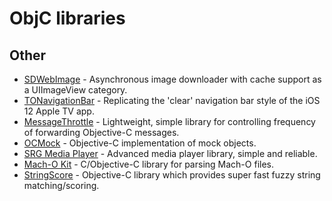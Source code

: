 # ObjC libraries

## Other

- [SDWebImage](https://github.com/SDWebImage/SDWebImage) - Asynchronous image downloader with cache support as a UIImageView category.
- [TONavigationBar](https://github.com/TimOliver/TONavigationBar) - Replicating the 'clear' navigation bar style of the iOS 12 Apple TV app.
- [MessageThrottle](https://github.com/yulingtianxia/MessageThrottle) - Lightweight, simple library for controlling frequency of forwarding Objective-C messages.
- [OCMock](https://github.com/erikdoe/ocmock) - Objective-C implementation of mock objects.
- [SRG Media Player](https://github.com/SRGSSR/srgmediaplayer-apple) - Advanced media player library, simple and reliable.
- [Mach-O Kit](https://github.com/DeVaukz/MachO-Kit) - C/Objective-C library for parsing Mach-O files.
- [StringScore](https://github.com/thetron/StringScore) - Objective-C library which provides super fast fuzzy string matching/scoring.
